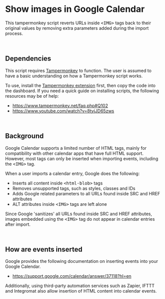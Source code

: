 # Show images in Google Calendar

This tampermonkey script reverts URLs inside <tt>&lt;IMG&gt;</tt> tags back to their original values by removing extra parameters added during the import process.

&nbsp;

## Dependencies

This script requires [Tampermonkey](https://www.tampermonkey.net/) to function. The user is assumed to have a basic understanding on how a Tampermonkey script works.

To use, install the [Tampermonkey extension](https://chrome.google.com/webstore/detail/tampermonkey/dhdgffkkebhmkfjojejmpbldmpobfkfo) first, then copy the code into the dashboard. If you need a quick guide on installing scripts, the following resources may be of help:
* https://www.tampermonkey.net/faq.php#Q102
* https://www.youtube.com/watch?v=8tyjJD65zws

&nbsp;

## Background

Google Calendar supports a limited number of HTML tags, mainly for compatibility with other calendar apps that have full HTML support. However, most tags can only be inserted when importing events, including the <tt>&lt;IMG&gt;</tt> tag.   
  
When a user imports a calendar entry, Google does the following:
  
  * Inserts all content inside <tt>&lt;html-blob&gt;</tt> tags
  * Removes unsupported tags, such as styles, classes and IDs  
  * Adds Google related parameters to all URLs found inside SRC and HREF attributes
  * ALT attributes inside <tt>&lt;IMG&gt;</tt> tags are left alone
  
Since Google 'sanitizes' all URLs found inside SRC and HREF attributes, images embedded using the <tt>&lt;IMG&gt;</tt> tag do not appear in calendar entries after import.

&nbsp;

## How are events inserted

Google provides the following documentation on inserting events into your Google Calendar. 
* https://support.google.com/calendar/answer/37118?hl=en

Additionally, using third-party automation services such as Zapier, IFTTT and Integromat also allow insertion of HTML content into calendar events.

